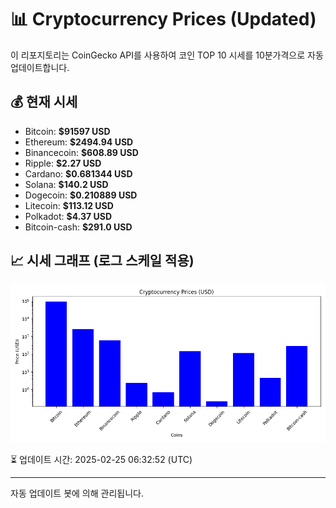 
# 📊 Cryptocurrency Prices (Updated)

이 리포지토리는 CoinGecko API를 사용하여 코인 TOP 10 시세를 10분가격으로 자동 업데이트합니다.

## 💰 현재 시세
- Bitcoin: **$91597 USD**
- Ethereum: **$2494.94 USD**
- Binancecoin: **$608.89 USD**
- Ripple: **$2.27 USD**
- Cardano: **$0.681344 USD**
- Solana: **$140.2 USD**
- Dogecoin: **$0.210889 USD**
- Litecoin: **$113.12 USD**
- Polkadot: **$4.37 USD**
- Bitcoin-cash: **$291.0 USD**

## 📈 시세 그래프 (로그 스케일 적용)
![Crypto Prices](crypto_prices.png)

⏳ 업데이트 시간: 2025-02-25 06:32:52 (UTC)

---
자동 업데이트 봇에 의해 관리됩니다.

